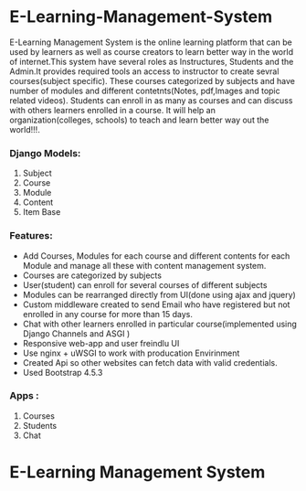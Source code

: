 
# E-Learning-Management-System
E-Learning Management System is the online learning platform that can be used by learners
as well as course creators to learn better way in the world of internet.This system have several roles as
Instructures, Students and the Admin.It  provides required tools an access to instructor to create sevral courses(subject specific).
These courses categorized by subjects and have number of modules and different contetnts(Notes, pdf,Images and topic related videos).
Students can enroll in as many as courses and can discuss with others learners enrolled in a course. It will help an 
organization(colleges, schools) to teach and learn better way out the world!!!.

### Django Models:
 1. Subject
 2. Course
 3. Module
 4. Content
 5. Item Base
 
 
 ### Features:
 * Add Courses, Modules for each course and different contents for each Module and manage all these with content management system.
 * Courses are categorized by subjects
 * User(student) can enroll for several courses of different subjects
 * Modules can be rearranged directly from UI(done using ajax and jquery)
 * Custom middleware created to send Email who have registered but not enrolled in any course for more than 15 days.
 * Chat with other learners enrolled in particular course(implemented using Django Channels and ASGI )
 * Responsive web-app and user freindlu UI
 * Use nginx + uWSGI to work with producation Envirinment 
 * Created Api so other websites can fetch data with valid credentials.
 * Used Bootstrap 4.5.3
 
 ### Apps :
 1. Courses
 2. Students
 3. Chat
 
 # E-Learning Management System
 
